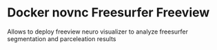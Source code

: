 # Docker novnc Freesurfer Freeview

Allows to deploy freeview neuro visualizer to analyze freesurfer segmentation and parceleation results


